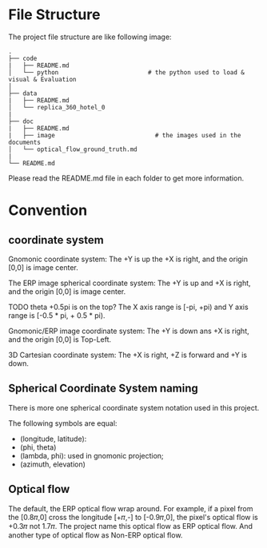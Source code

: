 # File Structure

The project file structure are like following image:

```
.
├── code
|   ├── README.md
│   └── python                         # the python used to load & visual & Evaluation
│
├── data
|   ├── README.md
│   └── replica_360_hotel_0 
|
├── doc
|   ├── README.md
|   ├── image                            # the images used in the documents
│   └── optical_flow_ground_truth.md   
|
└── README.md
```

Please read the README.md file in each folder to get more information.

# Convention 

##  coordinate system

Gnomonic coordinate system: The +Y is up the +X is right, and the origin [0,0] is image center.

The ERP image spherical coordinate system: 
The +Y is up and +X is right, and the origin [0,0] is image center.

TODO theta +0.5pi is on the top?
The X axis range is [-pi, +pi) and Y axis range is [-0.5 * pi, + 0.5 * pi).


Gnomonic/ERP image coordinate system: The +Y is down ans +X is right, and the origin [0,0] is Top-Left.

3D Cartesian coordinate system: The +X is right, +Z is forward and +Y is down.

## Spherical Coordinate System naming

There is more one spherical coordinate system notation used in this project.

The following symbols are equal:
- (longitude, latitude):
- (phi, theta)
- (lambda, phi): used in gnomonic projection;
- (azimuth, elevation)


## Optical flow

The default, the ERP optical flow wrap around. 
For example, if a pixel from the [0.8𝜋,0] cross the longitude [+𝜋,-] to [-0.9𝜋,0], the pixel's optical flow is +0.3𝜋 not 1.7𝜋.
The project name this optical flow as ERP optical flow.
And another type of optical flow as Non-ERP optical flow.
